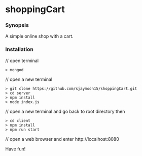 # shoppingCart

### Synopsis

A simple online shop with a cart.

### Installation

// open terminal
```
> mongod
```
// open a new terminal 
```
> git clone https://github.com/sjaymoon15/shoppingCart.git
> cd server
> npm install
> node index.js
```
// open a new terminal and go back to root directory then
```
> cd client
> npm install
> npm run start
```
// open a web browser and enter 
http://localhost:8080

Have fun!
